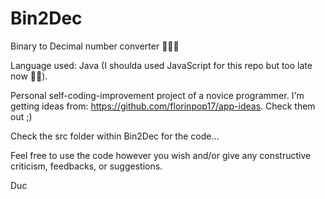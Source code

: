 # Bin2Dec
Binary to Decimal number converter 📌📌📌

Language used: Java (I shoulda used JavaScript for this repo but too late now 🤷‍♂️).

Personal self-coding-improvement project of a novice programmer. I'm getting ideas from: https://github.com/florinpop17/app-ideas. Check them out ;)

Check the src folder within Bin2Dec for the code...

Feel free to use the code however you wish and/or give any constructive criticism, feedbacks, or suggestions.

Duc
